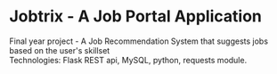 # Jobtrix - A Job Portal Application
Final year project - A Job Recommendation System that suggests jobs based on the user's skillset      
Technologies: Flask REST api, MySQL, python, requests module.
